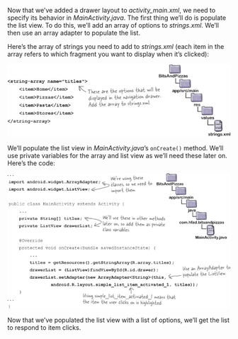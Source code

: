 Now that we’ve added a drawer layout to *activity_main.xml*, we need to specify its behavior in *MainActivity.java*. The first thing we’ll do is populate the list view. To do this, we’ll add an array of options to *strings.xml*. We’ll then use an array adapter to populate the list.

Here’s the array of strings you need to add to *strings.xml* (each item in the array refers to which fragment you want to display when it’s clicked):

![](.guides/img/22.png)

We’ll populate the list view in *MainActivity.java*’s `onCreate()` method. We’ll use private variables for the array and list view as we’ll need these later on. Here’s the code:

![](.guides/img/23.png)

Now that we’ve populated the list view with a list of options, we’ll get the list to respond to item clicks.
